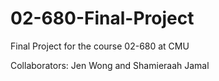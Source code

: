 # 02-680-Final-Project
Final Project for the course 02-680 at CMU 

Collaborators: Jen Wong and Shamieraah Jamal 

